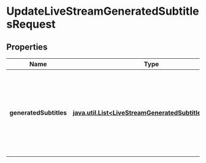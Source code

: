 

# UpdateLiveStreamGeneratedSubtitlesRequest

## Properties

Name | Type | Description | Notes
------------ | ------------- | ------------- | -------------
**generatedSubtitles** | [**java.util.List&lt;LiveStreamGeneratedSubtitleSettings&gt;**](LiveStreamGeneratedSubtitleSettings.md) | Update automated speech recognition subtitle configuration for a live stream. At most one subtitle track is allowed. |  [optional]



